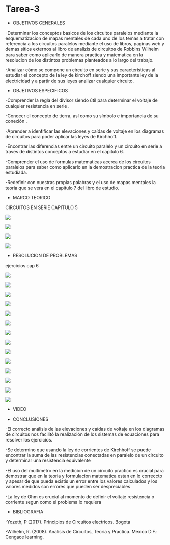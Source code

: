 # Tarea-3

- OBJETIVOS GENERALES

-Determinar los conceptos basicos de los circuitos paralelos mediante la esquematizacion de mapas mentales de cada uno de los temas a tratar con referencia a los circuitos paralelos mediante el uso de libros, paginas web y demas sitios externos al libro  de analizis de circuitos de Robbins Wilhelm para saber como aplicarlo de manera practica y matematica en la resolucion de los distintos problemas planteados a lo largo del trabajo.

-Analizar cómo se compone un circuito en serie y sus características al estudiar el concepto de la ley de kirchoff siendo una importante ley de la electricidad y a partir de sus leyes analizar cualquier circuito.


- OBJETIVOS ESPECIFICOS



-Comprender la regla del divisor siendo útil para determinar el voltaje de cualquier resistencia en serie .

-Conocer el concepto de tierra, así como su símbolo e importancia de su conexión .

-Aprender a identificar las elevaciones y caídas de voltaje en los diagramas de circuitos para poder aplicar las leyes de Kirchhoff.

-Encontrar las diferencias entre un circuito paralelo y un circuito en serie a traves de distintos conceptos a estudiar en el capitulo 6.

-Comprender el uso de formulas matematicas acerca de los circuitos paralelos para saber como aplicarlo en la demostracion practica de la teoria estudiada.

-Redefinir con nuestras propias palabras y el uso de mapas mentales la teoria que se vera en el capitulo 7 del libro de estudio.

- MARCO TEORICO

CIRCUITOS EN SERIE CAPITULO 5 

![](https://user-images.githubusercontent.com/84998005/121975459-45a8e200-cd47-11eb-8459-b0578504206f.png)


![](https://user-images.githubusercontent.com/84998013/121971337-222d6980-cd3e-11eb-913d-ca13ba86cb19.png)

![](https://user-images.githubusercontent.com/84998013/121971433-54d76200-cd3e-11eb-9cbf-0a8d3a87f6d1.png)






![](https://user-images.githubusercontent.com/84397282/121798033-8854a800-cbe9-11eb-90bf-16d2089883d5.jpg)

- RESOLUCION DE PROBLEMAS




ejercicios cap 6

![](https://user-images.githubusercontent.com/84998013/121970682-ae3e9180-cd3c-11eb-896e-e45293e15c72.png)

![](https://user-images.githubusercontent.com/84998013/121970815-02497600-cd3d-11eb-8439-68eed71b94b6.png)

![](https://user-images.githubusercontent.com/84998013/121970897-25742580-cd3d-11eb-89e3-06223e39b584.png)

![](https://user-images.githubusercontent.com/84998013/121970937-40469a00-cd3d-11eb-9e63-89b1f07ac77f.png)

![](https://user-images.githubusercontent.com/84998013/121970965-548a9700-cd3d-11eb-8fa6-8ec907437034.png)










![](https://user-images.githubusercontent.com/84998013/121971011-69ffc100-cd3d-11eb-9418-f7ead198dbc9.png)

![](https://user-images.githubusercontent.com/84397282/121983769-7bee5d80-cd57-11eb-9b95-f55103f62351.jpg)

![](https://user-images.githubusercontent.com/84397282/121983775-7d1f8a80-cd57-11eb-8c6a-21e639c2e5cc.jpg)

![](https://user-images.githubusercontent.com/84397282/121983779-7d1f8a80-cd57-11eb-8910-dcd1c2c1e643.jpg)

![](https://user-images.githubusercontent.com/84397282/121983781-7db82100-cd57-11eb-9f9d-f82796f16aca.jpg)

![](https://user-images.githubusercontent.com/84397282/121983781-7db82100-cd57-11eb-9f9d-f82796f16aca.jpg)

![](https://user-images.githubusercontent.com/84397282/121983782-7db82100-cd57-11eb-9ab6-2cc9bb49bc14.jpg)

![](https://user-images.githubusercontent.com/84397282/121983784-7db82100-cd57-11eb-9a2d-5d0822f415fe.jpg)

![](https://user-images.githubusercontent.com/84397282/121983785-7db82100-cd57-11eb-9aad-0d555e0ddb92.jpg)







- VIDEO



- CONCLUSIONES

-El correcto análisis de las elevaciones y caídas de voltaje en los diagramas de circuitos nos facilitó la realización de los sistemas de ecuaciones para resolver los ejercicios. 

-Se determino que usando la ley de  corrientes de Kirchhoff se puede encontrar la suma de las resistencias conectadas en paralelo de un circuito  y determinar una resistencia equivalente

-El uso del multimetro en la medicion de un circuito practico es crucial para demostrar que en la teoria y formulacion matematica estan en lo correccto y apesar de que pueda existis un error entre los valores calculados y los valores medidos son errores que pueden ser despreciables

-La ley de Ohm es crucial al momento de definir el voltaje resistencia o corriente segun como el problema lo requiera 


- BIBLIOGRAFIA

-Yozeth, P (2017). Principios de Circuitos electricos. Bogota

-Wilhelm, R. (2008). Analisis de Circuitos, Teoria y Practica. Mexico D.F.: Cengace learning.



